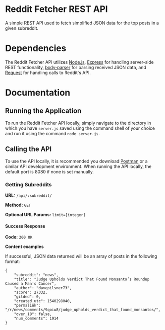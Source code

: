 ﻿# Reddit Fetcher REST API

A simple REST API used to fetch simplified JSON data for the top posts in a given subreddit.

# Dependencies

The Reddit Fetcher API utilizes [Node.js](https://nodejs.org/en/), [Express](https://expressjs.com/) for handling server-side REST functionality, [body-parser](https://www.npmjs.com/package/body-parser) for parsing received JSON data, and [Request](https://github.com/request/request) for handling calls to Reddit's API.

# Documentation

## Running the Application

To run the Reddit Fetcher API locally, simply navigate to the directory in which you have `server.js` saved using the command shell of your choice and run it using the command `node server.js`.

## Calling the API

To use the API locally, it is recommended you download [Postman](https://www.getpostman.com/) or a similar API development environment. When running the API locally, the default port is 8080 if none is set manually. 

### Getting Subreddits

**URL:** `/api/:subreddit/`

**Method:** `GET`

**Optional URL Params:** ``limit=[integer]``

#### Success Response

**Code:** `200 OK`

**Content examples**

If successful, JSON data returned will be an array of posts in the following format:

```
{
	"subreddit": "news",
    "title": "Judge Upholds Verdict That Found Monsanto’s Roundup Caused a Man’s Cancer",
    "author": "davepilsner73",
    "score": 27332,
    "gilded": 0,
    "created_utc": 1540298040,
    "permalink": "/r/news/comments/9qoiw8/judge_upholds_verdict_that_found_monsantos/",
    "over_18": false,
    "num_comments": 1914
}
```